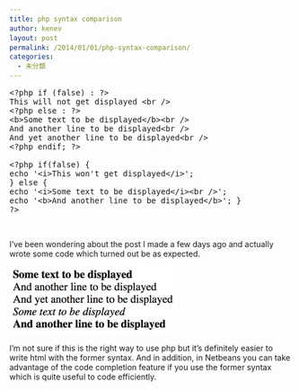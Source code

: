 ```yaml
---
title: php syntax comparison
author: kenev
layout: post
permalink: /2014/01/01/php-syntax-comparison/
categories:
  - 未分類
---
```

<pre class="lang:php decode:true">&lt;?php if (false) : ?&gt;
This will not get displayed &lt;br /&gt;
&lt;?php else : ?&gt;
&lt;b&gt;Some text to be displayed&lt;/b&gt;&lt;br /&gt;
And another line to be displayed&lt;br /&gt;
And yet another line to be displayed&lt;br /&gt;
&lt;?php endif; ?&gt;

&lt;?php if(false) {
echo '&lt;i&gt;This won't get displayed&lt;/i&gt;';
} else {
echo '&lt;i&gt;Some text to be displayed&lt;/i&gt;&lt;br /&gt;';
echo '&lt;b&gt;And another line to be displayed&lt;/b&gt;'; }
?&gt;</pre>

&nbsp;

I&#8217;ve been wondering about the post I made a few days ago and actually wrote some code which turned out be as expected.

[<img class="alignnone size-medium wp-image-40" alt="スクリーンショット 2013-12-30 23.40.05" src="/images/2013/12/dbe9ce71e0e0aedc51426001d8cde826-300x120.png" width="300" height="120" />][1]

I&#8217;m not sure if this is the right way to use php but it&#8217;s definitely easier to write html with the former syntax. And in addition, in Netbeans you can take advantage of the code completion feature if you use the former syntax which is quite useful to code efficiently.

 [1]: /images/2013/12/dbe9ce71e0e0aedc51426001d8cde826.png
